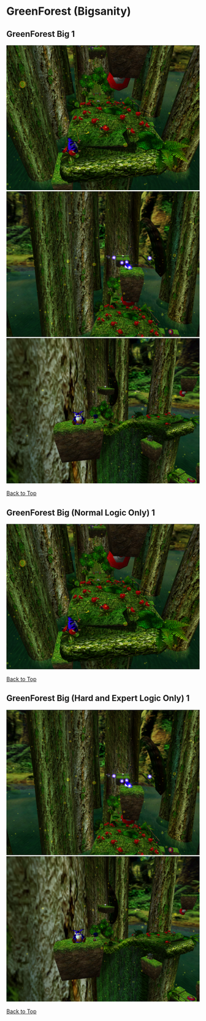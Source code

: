 # GreenForest (Bigsanity)

## GreenForest Big 1
![](./GreenForest/bignormal-1-1.png)
![](./GreenForest/bighard-1-1.png)
![](./GreenForest/bighard-1-2.png)

[Back to Top](#)

## GreenForest Big (Normal Logic Only) 1
![](./GreenForest/bignormal-1-1.png)

[Back to Top](#)

## GreenForest Big (Hard and Expert Logic Only) 1
![](./GreenForest/bighard-1-1.png)
![](./GreenForest/bighard-1-2.png)

[Back to Top](#)


